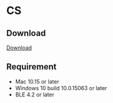 # CS

## Download

[Download](https://oss.brainco.cn/universal/crimson-sdk-prebuild/1.1.0/csharp/cs.zip)

## Requirement

- Mac 10.15 or later
- Windows 10 build 10.0.15063 or later
- BLE 4.2 or later
